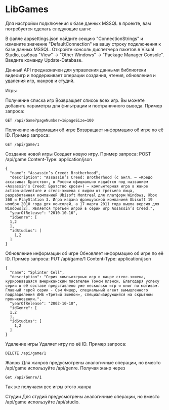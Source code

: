 # LibGames

Для настройки подключения к базе данных MSSQL в проекте, вам потребуется сделать следующие шаги:

В файле appsettings.json найдите секцию "ConnectionStrings" и измените значение "DefaultConnection" на вашу строку подключения к базе данных MSSQL.
Откройте консоль диспетчера пакетов в Visual Studio, выбрав "View" -> "Other Windows" -> "Package Manager Console".
Введите команду Update-Database.

Данный API предназначен для управления данными библиотеки видеоигр и поддерживает операции создания, чтения, обновления и удаления игр, жанров и студий.

Игры

Получение списка игр
Возвращает список всех игр. Вы можете добавить параметры для фильтрации и постраничного вывода.
Пример запроса:
```
GET /api/Game?pageNumber=1&pageSize=100
```

Получение информации об игре
Возвращает информацию об игре по её ID.
Пример запроса:
```
GET /api/game/1
```

Создание новой игры
Создает новую игру.
Пример запроса:
POST /api/game
Content-Type: application/json

```
{
  "name": "Assassin’s Creed: Brotherhood",
  "description": "Assassin’s Creed: Brotherhood (с англ. — «Кредо ассасина: Братство», в России официально издаётся под названием «Assassin’s Creed: Братство крови») — компьютерная игра в жанре action-adventure и стелс-экшена с видом от третьего лица, разработанная компанией Ubisoft Montreal для платформ Windows, Xbox 360 и PlayStation 3. Игра издана французской компанией Ubisoft 19 ноября 2010 года для консолей, а 17 марта 2011 года вышла версия для Windows[2]. Является третьей игрой в серии игр Assassin’s Creed.",
  "yearOfRelease": "2010-10-16",
  "idGenre": [
  1,2
  ],
  "idStudios": [
    1,2
  ]
}
```
Обновление информации об игре
Обновляет информацию об игре по её ID.
Пример запроса:
PUT /api/game/1
Content-Type: application/json
```
{
  "name": "Splinter Cell",
  "description": "Серия компьютерных игр в жанре стелс-экшена, курировавшаяся американским писателем Томом Клэнси. Благодаря успеху серии в её составе представлено уже несколько игр и книг по мотивам. Главный герой серии - Сэм Фишер, специальный агент вымышленного подразделения АНБ «Третий эшелон», специализирующийся на скрытном проникновении.",
  "yearOfRelease": "2002-10-10",
  "idGenre": [
  1,2
  ],
  "idStudios": [
    1,2
  ]
}
```

Удаление игры
Удаляет игру по её ID.
Пример запроса:
```
DELETE /api/game/1
```

Жанры
Для жанров предусмотрены аналогичные операции, но вместо /api/game используйте /api/genre.
Получая жанр через 
```
Get /api/Genre/1
```
Так же получаем все игры этого жанра

Студии
Для студий предусмотрены аналогичные операции, но вместо /api/game используйте /api/studio.
